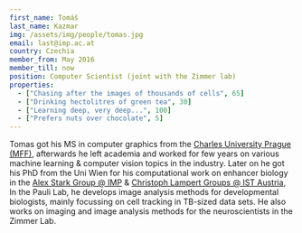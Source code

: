 ```yaml
---
first_name: Tomáš
last_name: Kazmar
img: /assets/img/people/tomas.jpg
email: last@imp.ac.at
country: Czechia
member_from: May 2016
member_till: now
position: Computer Scientist (joint with the Zimmer lab)
properties:
  - ["Chasing after the images of thousands of cells", 65]
  - ["Drinking hectolitres of green tea", 30]
  - ["Learning deep, very deep...", 100]
  - ["Prefers nuts over chocolate", 5]
---
```

Tomas got his MS in computer graphics from the
[Charles University Prague (MFF)](https://www.mff.cuni.cz/to.en/),
afterwards he left academia and worked for few years on various machine
learning & computer vision topics in the industry.
Later on he got his PhD from the Uni Wien for his computational work on
enhancer biology in the [Alex Stark Group @ IMP](http://starklab.org/) &
[Christoph Lampert Groups @ IST Austria](http://ist.ac.at/chl/),
In the Pauli Lab, he develops image analysis methods for developmental
biologists, mainly focussing on cell tracking in TB-sized
data sets.
He also works on imaging and image analysis methods for the neuroscientists in
the Zimmer Lab.
